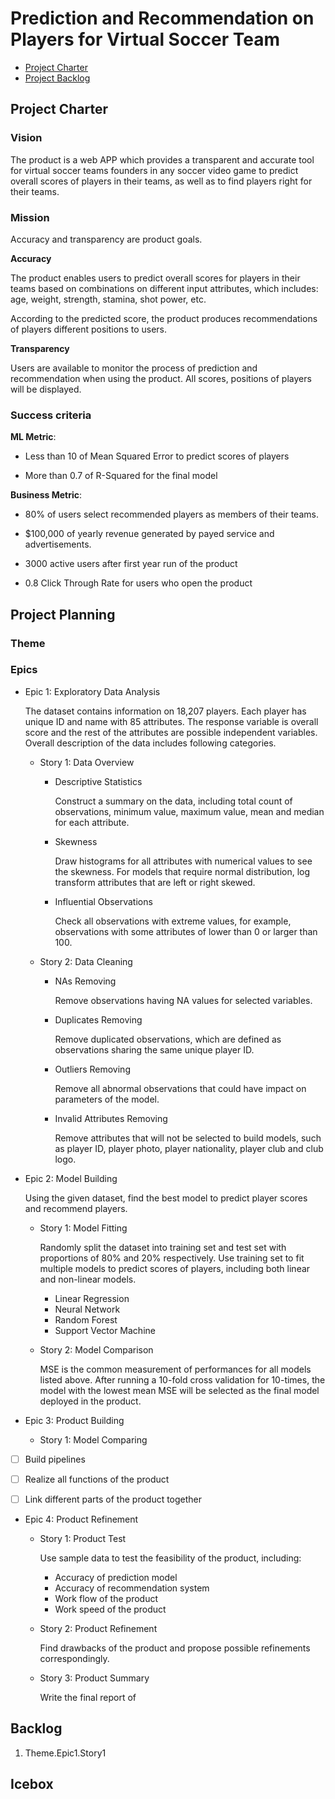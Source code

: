 # Prediction and Recommendation on Players for Virtual Soccer Team

<!-- toc -->

- [Project Charter](#project-charter)
- [Project Backlog](#project-backlog)

<!-- tocstop -->

## Project Charter 

### Vision

The product is a web APP which provides a transparent and accurate tool for virtual soccer teams founders in any soccer video game to predict overall scores of players in their teams, as well as to find players right for their teams.

### Mission

Accuracy and transparency are product goals.

**Accuracy**

The product enables users to predict overall scores for players in their teams based on combinations on different input attributes, which includes: age, weight, strength, stamina, shot power, etc.

According to the predicted score, the product produces recommendations of players different positions to users.

**Transparency**

Users are available to monitor the process of prediction and recommendation when using the product. All scores, positions of players will be displayed.

### Success criteria 

**ML Metric**: 

- Less than 10 of Mean Squared Error to predict  scores of players

- More than 0.7 of R-Squared for the final model

**Business Metric**: 

- 80% of users select recommended players as members of their teams.

- $100,000 of yearly revenue generated by payed service and advertisements.

- 3000 active users after first year run of the product

- 0.8 Click Through Rate for users who open the product

## Project Planning

### Theme

### Epics

- Epic 1: Exploratory Data Analysis

    The dataset contains information on 18,207 players. Each player has unique ID and name with 85 attributes. The response variable is overall score and the rest of the attributes are possible independent variables. Overall description of the data includes following categories.

  * Story 1: Data Overview

    + Descriptive Statistics
    
        Construct a summary on the data, including total count of observations, minimum value, maximum value, mean and median for each attribute.
        
    +  Skewness
    
        Draw histograms for all attributes with numerical values to see the skewness. For models that require normal distribution, log transform attributes that are left or right skewed.
      
    + Influential Observations
    
        Check all observations with extreme values, for example, observations with some attributes of lower than 0 or larger than 100.

  * Story 2: Data Cleaning
      
      + NAs Removing
       
         Remove observations having NA values for selected variables. 
         
      + Duplicates Removing
        
        Remove duplicated observations, which are defined as observations sharing the same unique player ID.
        
      + Outliers Removing
      
        Remove all abnormal observations that could have impact on parameters of the model.
      
      + Invalid Attributes Removing
     
        Remove attributes that will not be selected to build models, such as player ID, player photo, player nationality, player club and club logo.

- Epic 2: Model Building

  Using the given dataset, find the best model to predict player scores and recommend players.
  
  * Story 1: Model Fitting

    Randomly split the dataset into training set and test set with proportions of 80% and 20% respectively. Use training set to fit multiple models to predict scores of players, including both linear and non-linear models. 

    +  Linear Regression
    + Neural Network
    + Random Forest
    + Support Vector Machine
  
  * Story 2: Model Comparison  
  
    MSE is the common measurement of performances for all models listed above. After running a 10-fold cross validation for 10-times, the model with the lowest mean MSE will be selected as the final model deployed in the product.

- Epic 3: Product Building

  * Story 1: Model Comparing  

- [ ] Build pipelines

- [ ] Realize all functions of the product 

- [ ] Link different parts of the product together

- Epic 4: Product Refinement

  * Story 1: Product Test  
    
    Use sample data to test the feasibility of the product, including:
    
      + Accuracy of prediction model
      + Accuracy of recommendation system
      + Work flow of the product
      + Work speed of the product

  * Story 2: Product Refinement
  
    Find drawbacks of the product and propose possible refinements correspondingly.

  * Story 3: Product Summary
  
    Write the final report of 

## Backlog

1. Theme.Epic1.Story1

## Icebox
<!--stackedit_data:
eyJoaXN0b3J5IjpbNjc4ODg4ODkwLC0yOTkxOTA1NjYsLTUxMz
YyNzM1MywyNzcxMTA3NzEsNjA0NjU3MDc2LC04NDM1MzExOTUs
NjE3NTcyODYwLDIwMzMzNzY1NTUsLTI1OTkxMzIwNywtODIzMT
MwMzk1LC05Mzc5NDQwLDgwMzk4NDY4MywxNzc1ODA2MzUwLDg0
OTMxNzg5NCwxMjUyNjM2NjU3LDE5ODY0ODcyOTgsLTE3MDg4Mj
c0MDksMTAzNDMxNjMwNyw1MTAxNzQ0MjUsLTIxMDU5Mzk2ODhd
fQ==
-->